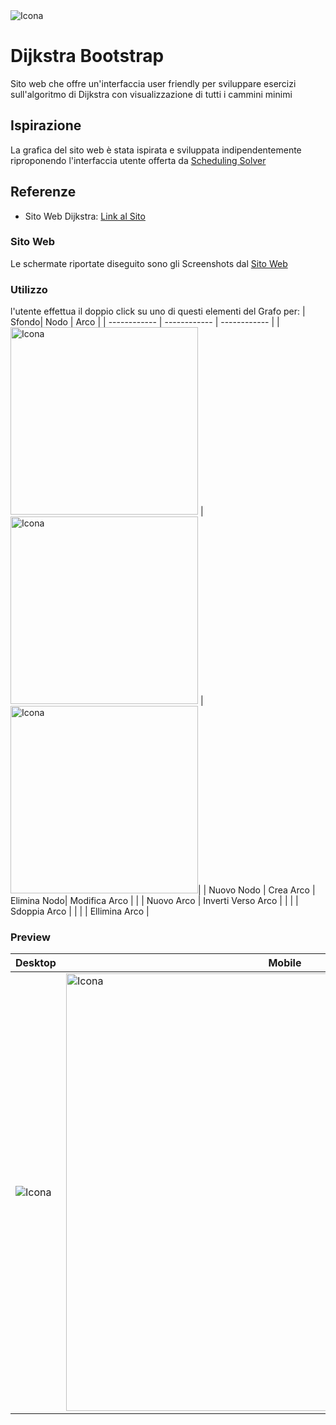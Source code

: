 <img src="https://github.com/vittorioPiotti/Dijkstra/blob/main/desktop.png" alt="Icona" />


# Dijkstra Bootstrap
Sito web che offre un'interfaccia user friendly per sviluppare esercizi sull'algoritmo di Dijkstra con visualizzazione di tutti i cammini minimi

## Ispirazione

La grafica del sito web è stata ispirata e sviluppata indipendentemente riproponendo l'interfaccia utente offerta da [Scheduling Solver](https://process-scheduling-solver.boonsuen.com/)

## Referenze 

- Sito Web Dijkstra: [Link al Sito](https://7khz9k.csb.app/Dijkstra)

### Sito Web

Le schermate riportate diseguito sono gli Screenshots dal [Sito Web](https://7khz9k.csb.app/Dijkstra)

### Utilizzo

l'utente effettua il doppio click su uno di questi elementi del Grafo per:
| Sfondo| Nodo | Arco |
| ------------ | ------------ | ------------ |
| <img src="https://github.com/vittorioPiotti/Dijkstra/blob/main/clickSfondo.png" alt="Icona" width="300"/> | <img src="https://github.com/vittorioPiotti/Dijkstra/blob/main/clickNodo.png" alt="Icona" width="300"/> | <img src="https://github.com/vittorioPiotti/Dijkstra/blob/main/clickArco.png" alt="Icona" width="300"/>|
| Nuovo Nodo | Crea Arco | Elimina Nodo| Modifica Arco |
|  | Nuovo Arco | Inverti Verso Arco |
|  |  | Sdoppia Arco |
|  |  | Ellimina Arco |

### Preview

| Desktop | Mobile|
 ------------ | ------------ |
| <img src="https://github.com/vittorioPiotti/Dijkstra/blob/main/desktop.png" alt="Icona"/> | <img src="https://github.com/vittorioPiotti/Dijkstra/blob/main/Mobile.png" alt="Icona" width="700"/> | 




